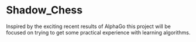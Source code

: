 # Shadow_Chess
Inspired by the exciting recent results of AlphaGo this project will be focused on trying to get some practical experience with learning algorithms.
